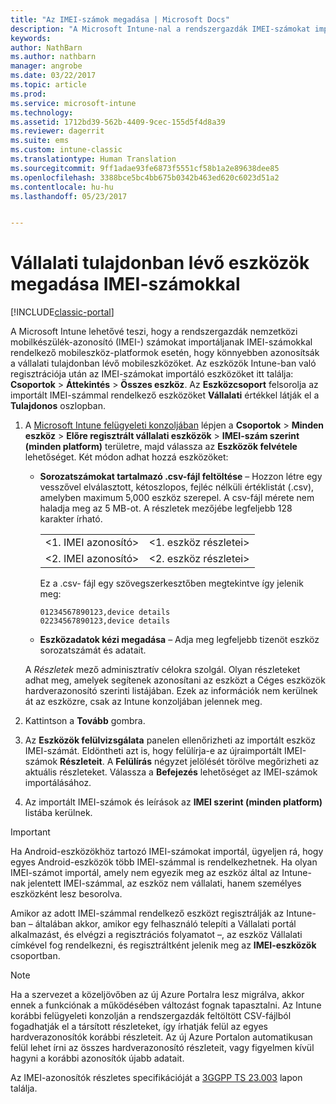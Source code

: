 ```yaml
---
title: "Az IMEI-számok megadása | Microsoft Docs"
description: "A Microsoft Intune-nal a rendszergazdák IMEI-számokat importálhatnak a mobileszközplatformokra, így könnyebben azonosíthatják a vállalati tulajdonban lévő mobileszközöket"
keywords: 
author: NathBarn
ms.author: nathbarn
manager: angrobe
ms.date: 03/22/2017
ms.topic: article
ms.prod: 
ms.service: microsoft-intune
ms.technology: 
ms.assetid: 1712bd39-562b-4409-9cec-155d5f4d8a39
ms.reviewer: dagerrit
ms.suite: ems
ms.custom: intune-classic
ms.translationtype: Human Translation
ms.sourcegitcommit: 9ff1adae93fe6873f5551cf58b1a2e89638dee85
ms.openlocfilehash: 3388bce5bc4bb675b0342b463ed620c6023d51a2
ms.contentlocale: hu-hu
ms.lasthandoff: 05/23/2017


---
```


# <a name="specify-corporate-owned-devices-with-international-mobile-equipment-identity-imei-numbers"></a>Vállalati tulajdonban lévő eszközök megadása IMEI-számokkal

[!INCLUDE[classic-portal](../includes/classic-portal.md)]

A Microsoft Intune lehetővé teszi, hogy a rendszergazdák nemzetközi mobilkészülék-azonosító (IMEI-) számokat importáljanak IMEI-számokkal rendelkező mobileszköz-platformok esetén, hogy könnyebben azonosítsák a vállalati tulajdonban lévő mobileszközöket. Az eszközök Intune-ban való regisztrációja után az IMEI-számokat importáló eszközöket itt találja: **Csoportok** > **Áttekintés** > **Összes eszköz**. Az **Eszközcsoport** felsorolja az importált IMEI-számmal rendelkező eszközöket **Vállalati** értékkel látják el a **Tulajdonos** oszlopban.

1. A [Microsoft Intune felügyeleti konzoljában](https://manage.microsoft.com) lépjen a **Csoportok** &gt; **Minden eszköz** &gt; **Előre regisztrált vállalati eszközök** &gt; **IMEI-szám szerint (minden platform)** területre, majd válassza az **Eszközök felvétele** lehetőséget. Két módon adhat hozzá eszközöket:

    -   **Sorozatszámokat tartalmazó .csv-fájl feltöltése** – Hozzon létre egy vesszővel elválasztott, kétoszlopos, fejléc nélküli értéklistát (.csv), amelyben maximum 5,000 eszköz szerepel. A csv-fájl mérete nem haladja meg az 5 MB-ot. A részletek mezőjébe legfeljebb 128 karakter írható. 

        |||
        |-|-|
        |&lt;1. IMEI azonosító&gt;|&lt;1. eszköz részletei&gt;|
        |&lt;2. IMEI azonosító&gt;|&lt;2. eszköz részletei&gt;|
        Ez a .csv- fájl egy szövegszerkesztőben megtekintve így jelenik meg:

        ```
        01234567890123,device details
        02234567890123,device details
        ```

    -   **Eszközadatok kézi megadása** – Adja meg legfeljebb tizenöt eszköz sorozatszámát és adatait.

   A *Részletek* mező adminisztratív célokra szolgál. Olyan részleteket adhat meg, amelyek segítenek azonosítani az eszközt a Céges eszközök hardverazonosító szerinti listájában. Ezek az információk nem kerülnek át az eszközre, csak az Intune konzoljában jelennek meg.

2.   Kattintson a **Tovább** gombra.
3.  Az **Eszközök felülvizsgálata** panelen ellenőrizheti az importált eszköz IMEI-számát. Eldöntheti azt is, hogy felülírja-e az újraimportált IMEI-számok **Részleteit**. A **Felülírás** négyzet jelölését törölve megőrizheti az aktuális részleteket. Válassza a **Befejezés** lehetőséget az IMEI-számok importálásához.
4.  Az importált IMEI-számok és leírások az **IMEI szerint (minden platform)** listába kerülnek.

> [!IMPORTANT]
> Ha Android-eszközökhöz tartozó IMEI-számokat importál, ügyeljen rá, hogy egyes Android-eszközök több IMEI-számmal is rendelkezhetnek. Ha olyan IMEI-számot importál, amely nem egyezik meg az eszköz által az Intune-nak jelentett IMEI-számmal, az eszköz nem vállalati, hanem személyes eszközként lesz besorolva.

Amikor az adott IMEI-számmal rendelkező eszközt regisztrálják az Intune-ban – általában akkor, amikor egy felhasználó telepíti a Vállalati portál alkalmazást, és elvégzi a regisztrációs folyamatot –, az eszköz Vállalati címkével fog rendelkezni, és regisztráltként jelenik meg az **IMEI-eszközök** csoportban.

>[!NOTE]
> Ha a szervezet a közeljövőben az új Azure Portalra lesz migrálva, akkor ennek a funkciónak a működésében változást fognak tapasztalni. Az Intune korábbi felügyeleti konzolján a rendszergazdák feltöltött CSV-fájlból fogadhatják el a társított részleteket, így írhatják felül az egyes hardverazonosítók korábbi részleteit. Az új Azure Portalon automatikusan felül lehet írni az összes hardverazonosító részleteit, vagy figyelmen kívül hagyni a korábbi azonosítók újabb adatait.

Az IMEI-azonosítók részletes specifikációját a [3GGPP TS 23.003](https://portal.3gpp.org/desktopmodules/Specifications/SpecificationDetails.aspx?specificationId=729) lapon találja.


